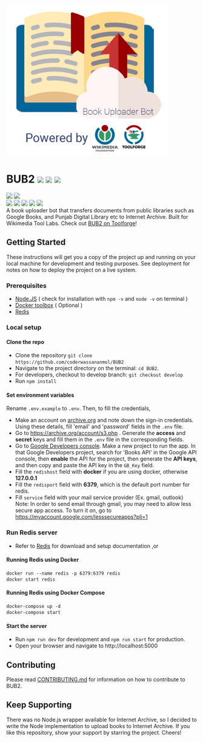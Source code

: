 <img src="public/assets/bub2.png" height="400px">

# BUB2 ![](https://img.shields.io/github/forks/coderwassananmol/BUB2?style=social) ![](https://img.shields.io/github/stars/coderwassananmol/BUB2?style=social) ![](https://img.shields.io/github/watchers/coderwassananmol/BUB2?style=social) <br>

![](https://img.shields.io/github/repo-size/coderwassananmol/BUB) ![](https://img.shields.io/github/license/coderwassananmol/BUB2?color=red)<br>
![](https://img.shields.io/github/issues/coderwassananmol/BUB2?color=green) ![](https://img.shields.io/github/issues-pr/coderwassananmol/BUB2?color=green) ![](https://img.shields.io/github/downloads/coderwassananmol/BUB2/total) ![](https://img.shields.io/github/last-commit/coderwassananmol/BUB2) ![](https://img.shields.io/github/contributors/coderwassananmol/BUB2)<br>
A book uploader bot that transfers documents from public libraries such as Google Books, and Punjab Digital Library etc to Internet Archive. Built for Wikimedia Tool Labs. Check out [BUB2 on Toolforge](https://bub2.toolforge.org)!

## Getting Started

These instructions will get you a copy of the project up and running on your local machine for development and testing purposes. See deployment for notes on how to deploy the project on a live system.

### Prerequisites

- [Node.JS](https://nodejs.org/en/download/) ( check for installation with `npm -v` and `node -v` on terminal )
- [Docker toolbox](https://docs.docker.com/toolbox/toolbox_install_windows/) ( Optional )
- [Redis](https://redis.io/)

### Local setup

#### Clone the repo

- Clone the repository `git clone https://github.com/coderwassananmol/BUB2`
- Navigate to the project directory on the terminal: `cd BUB2`.
- For developers, checkout to develop branch: `git checkout develop`
- Run `npm install`

#### Set environment variables

Rename `.env.example` to `.env`. Then, to fill the credentials,

- Make an account on [archive.org](https://archive.org) and note down the sign-in credentials. Using these details, fill 'email' and 'password' fields in the `.env` file.
- Go to https://archive.org/account/s3.php . Generate the **access** and **secret** keys and fill
  them in the `.env` file in the corresponding fields.
- Go to [Google Developers console](https://console.developers.google.com/getting-started). Make a new project to run the app. In that Google Developers project, search for 'Books API' in the Google API console, then **enable** the API for the project, then generate the **API keys**, and then copy and paste the API key in the `GB_Key` field.
- Fill the `redishost` field with **docker** if you are using docker, otherwise **127.0.0.1**
- Fill the `redisport` field with **6379**, which is the default port number for redis.
- Fill `service` field with your mail service provider (Ex. gmail, outlook)
  Note: In order to send email through gmail, you may need to allow less secure app access. To turn it on, go to https://myaccount.google.com/lesssecureapps?pli=1

### Run Redis server

- Refer to [Redis](https://redis.io/download) for download and setup documentation ,or

#### Running Redis using Docker

```
docker run --name redis -p 6379:6379 redis
docker start redis
```

#### Running Redis using Docker Compose

```
docker-compose up -d
docker-compose start
```

#### Start the server

- Run `npm run dev` for development and `npm run start` for production.
- Open your browser and navigate to http://localhost:5000

## Contributing

Please read [CONTRIBUTING.md](https://github.com/coderwassananmol/BUB2/blob/develop/CONTRIBUTING.md) for information on how to contribute to BUB2.

## Keep Supporting

There was no Node.js wrapper available for Internet Archive, so I decided to write the Node implementation to upload books to Internet Archive. If you like this repository, show your support by starring the project. Cheers!
